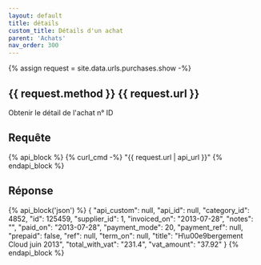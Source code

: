 ```yaml
---
layout: default
title: détails
custom_title: Détails d'un achat
parent: 'Achats'
nav_order: 300
---
```

{% assign request = site.data.urls.purchases.show -%}
## {{ request.method }} {{ request.url }}

Obtenir le détail de l'achat n° ID

## Requête

{% api_block %}
  {% curl_cmd -%}
  "{{ request.url | api_url }}"
{% endapi_block %}

## Réponse

{% api_block('json') %}
{
  "api_custom": null,
  "api_id": null,
  "category_id": 4852,
  "id": 125459,
  "supplier_id": 1,
  "invoiced_on": "2013-07-28",
  "notes": "",
  "paid_on": "2013-07-28",
  "payment_mode": 20,
  "payment_ref": null,
  "prepaid": false,
  "ref": null,
  "term_on": null,
  "title": "H\u00e9bergement Cloud juin 2013",
  "total_with_vat": "231.4",
  "vat_amount": "37.92"
}
{% endapi_block %}
